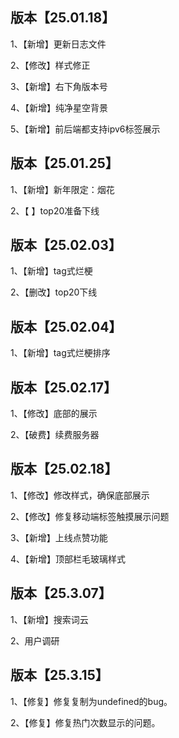 ## 版本【25.01.18】

1、【新增】更新日志文件

2、【修改】样式修正

3、【新增】右下角版本号

4、【新增】纯净星空背景

5、【新增】前后端都支持ipv6标签展示

## 版本【25.01.25】

1、【新增】新年限定：烟花

2、【        】top20准备下线

## 版本【25.02.03】

1、【新增】tag式烂梗

2、【删改】top20下线

## 版本【25.02.04】

1、【新增】tag式烂梗排序

## 版本【25.02.17】

1、【修改】底部的展示

2、【破费】续费服务器

## 版本【25.02.18】

1、【修改】修改样式，确保底部展示

2、【修改】修复移动端标签触摸展示问题

3、【新增】上线点赞功能

4、【新增】顶部栏毛玻璃样式

## 版本【25.3.07】

1、【新增】搜索词云

2、用户调研

## 版本【25.3.15】

1、【修复】修复复制为undefined的bug。

2、【修复】修复热门次数显示的问题。
